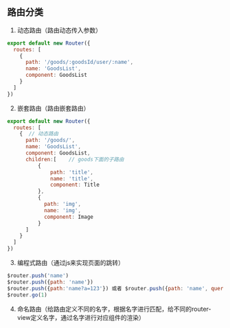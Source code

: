 ## 路由分类
1. 动态路由（路由动态传入参数）
```js
export default new Router({
  routes: [
    {
      path: '/goods/:goodsId/user/:name',
      name: 'GoodsList',
      component: GoodsList
    }
  ]
})
```
2. 嵌套路由（路由嵌套路由）
```js
export default new Router({
  routes: [
    {  // 动态路由
      path: '/goods/',
      name: 'GoodsList',
      component: GoodsList,
      children:[    // goods下面的子路由
          {
              path: 'title',
              name: 'title',
              component: Title
          },
          {
            path: 'img',
            name: 'img',
            component: Image
          }
      ]
    }
  ]
})
```
3. 编程式路由（通过js来实现页面的跳转）
```js
$router.push('name')
$router.push({path: 'name'})
$router.push({path:'name?a=123'}) 或者 $router.push({path: 'name', query: {a: 123})
$router.go(1)
```
4. 命名路由（给路由定义不同的名字，根据名字进行匹配，给不同的router-view定义名字，通过名字进行对应组件的渲染）




